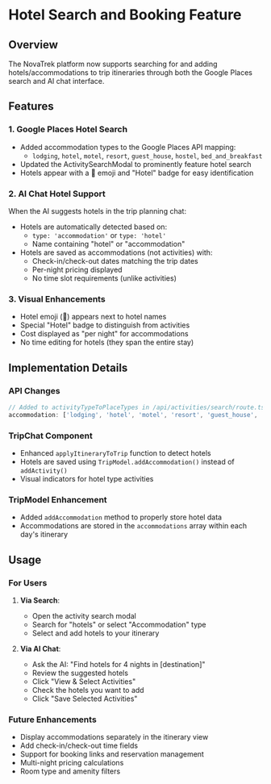 # Hotel Search and Booking Feature

## Overview
The NovaTrek platform now supports searching for and adding hotels/accommodations to trip itineraries through both the Google Places search and AI chat interface.

## Features

### 1. Google Places Hotel Search
- Added accommodation types to the Google Places API mapping:
  - `lodging`, `hotel`, `motel`, `resort`, `guest_house`, `hostel`, `bed_and_breakfast`
- Updated the ActivitySearchModal to prominently feature hotel search
- Hotels appear with a 🏨 emoji and "Hotel" badge for easy identification

### 2. AI Chat Hotel Support
When the AI suggests hotels in the trip planning chat:
- Hotels are automatically detected based on:
  - `type: 'accommodation'` or `type: 'hotel'`
  - Name containing "hotel" or "accommodation"
- Hotels are saved as accommodations (not activities) with:
  - Check-in/check-out dates matching the trip dates
  - Per-night pricing displayed
  - No time slot requirements (unlike activities)

### 3. Visual Enhancements
- Hotel emoji (🏨) appears next to hotel names
- Special "Hotel" badge to distinguish from activities
- Cost displayed as "per night" for accommodations
- No time editing for hotels (they span the entire stay)

## Implementation Details

### API Changes
```typescript
// Added to activityTypeToPlaceTypes in /api/activities/search/route.ts
accommodation: ['lodging', 'hotel', 'motel', 'resort', 'guest_house', 'hostel', 'bed_and_breakfast']
```

### TripChat Component
- Enhanced `applyItineraryToTrip` function to detect hotels
- Hotels are saved using `TripModel.addAccommodation()` instead of `addActivity()`
- Visual indicators for hotel type activities

### TripModel Enhancement
- Added `addAccommodation` method to properly store hotel data
- Accommodations are stored in the `accommodations` array within each day's itinerary

## Usage

### For Users
1. **Via Search**: 
   - Open the activity search modal
   - Search for "hotels" or select "Accommodation" type
   - Select and add hotels to your itinerary

2. **Via AI Chat**:
   - Ask the AI: "Find hotels for 4 nights in [destination]"
   - Review the suggested hotels
   - Click "View & Select Activities" 
   - Check the hotels you want to add
   - Click "Save Selected Activities"

### Future Enhancements
- Display accommodations separately in the itinerary view
- Add check-in/check-out time fields
- Support for booking links and reservation management
- Multi-night pricing calculations
- Room type and amenity filters